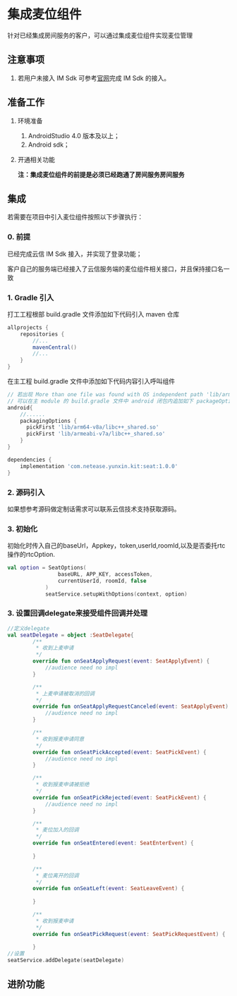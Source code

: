 # 集成麦位组件

针对已经集成房间服务的客户，可以通过集成麦位组件实现麦位管理

## 注意事项
1. 若用户未接入 IM Sdk 可参考[官网](https://doc.yunxin.163.com/docs/TM5MzM5Njk/zU4NzUxNjI?platformId=60002)完成 IM Sdk 的接入。


## 准备工作
1. 环境准备
   1. AndroidStudio 4.0 版本及以上；
   2. Android sdk；


2. 开通相关功能

    **注：集成麦位组件的前提是必须已经跑通了房间服务房间服务**

## 集成

若需要在项目中引入麦位组件按照以下步骤执行：

### 0. 前提 

已经完成云信 IM Sdk 接入，并实现了登录功能；

客户自己的服务端已经接入了云信服务端的麦位组件相关接口，并且保持接口名一致

### 1. Gradle 引入

打工工程根部 build.gradle 文件添加如下代码引入 maven 仓库

```groovy
allprojects {
    repositories {
        //...
        mavenCentral()
        //...
    }
}
```

在主工程 build.gradle 文件中添加如下代码内容引入呼叫组件

```groovy
// 若出现 More than one file was found with OS independent path 'lib/arm64-v8a/libc++_shared.so'.
// 可以在主 module 的 build.gradle 文件中 android 闭包内追加如下 packageOptions 配置
android{
  	//......
    packagingOptions {
      pickFirst 'lib/arm64-v8a/libc++_shared.so'
      pickFirst 'lib/armeabi-v7a/libc++_shared.so'
  	}
}

dependencies {
    implementation 'com.netease.yunxin.kit:seat:1.0.0'
}
```

### 2. 源码引入
如果想参考源码做定制话需求可以联系云信技术支持获取源码。

### 3. 初始化
初始化时传入自己的baseUrl，Appkey，token,userId,roomId,以及是否委托rtc操作的rtcOption.
```kotlin
val option = SeatOptions(
                baseURL, APP_KEY, accessToken,
                currentUserId, roomId, false
            )
            seatService.setupWithOptions(context, option)
```

### 3. 设置回调delegate来接受组件回调并处理
```kotlin
//定义delegate
val seatDelegate = object :SeatDelegate{
        /**
         * 收到上麦申请
         */
        override fun onSeatApplyRequest(event: SeatApplyEvent) {
            //audience need no impl
        }

        /**
         * 上麦申请被取消的回调
         */
        override fun onSeatApplyRequestCanceled(event: SeatApplyEvent) {
            //audience need no impl
        }

        /**
         * 收到报麦申请同意
         */
        override fun onSeatPickAccepted(event: SeatPickEvent) {
            //audience need no impl
        }

        /**
         * 收到报麦申请被拒绝
         */
        override fun onSeatPickRejected(event: SeatPickEvent) {
            //audience need no impl
        }

        /**
         * 麦位加入的回调
         */
        override fun onSeatEntered(event: SeatEnterEvent) {
            
        }

        /**
         * 麦位离开的回调
         */
        override fun onSeatLeft(event: SeatLeaveEvent) {
            
        }

        /**
         * 收到报麦申请
         */
        override fun onSeatPickRequest(event: SeatPickRequestEvent) {
                               
        }
//设置		
seatService.addDelegate(seatDelegate)
```
## 进阶功能

